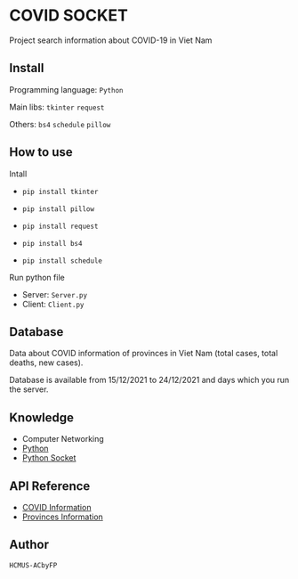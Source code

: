 
# COVID SOCKET

Project search information about COVID-19 in Viet Nam


## Install
Programming language: `Python`

Main libs: `tkinter` `request`

Others: `bs4` `schedule` `pillow`


## How to use
Intall

- `pip install tkinter`

- `pip install pillow`

- `pip install request`

- `pip install bs4`

- `pip install schedule`

Run python file
 - Server: `Server.py`
 - Client: `Client.py`
## Database
Data about COVID information of provinces in Viet Nam (total cases, total deaths, new cases).

Database is available from 15/12/2021 to 24/12/2021 and days which you run the server.
## Knowledge
 - Computer Networking
 - [Python](https://www.python.org/)
 - [Python Socket](https://docs.python.org/3/library/socket.html)

 

## API Reference

 - [COVID Information](https://vi.wikipedia.org/wiki/B%E1%BA%A3n_m%E1%BA%ABu:D%E1%BB%AF_li%E1%BB%87u_%C4%91%E1%BA%A1i_d%E1%BB%8Bch_COVID-19/S%E1%BB%91_ca_nhi%E1%BB%85m_theo_t%E1%BB%89nh_th%C3%A0nh_t%E1%BA%A1i_Vi%E1%BB%87t_Nam#cite_note-1)
 - [Provinces Information](https://vi.wikipedia.org/wiki/B%E1%BA%A3n_m%E1%BA%ABu:K%C3%BD_ki%E1%BB%87u_quy_%C6%B0%E1%BB%9Bc_c%C3%A1c_t%E1%BB%89nh_th%C3%A0nh_Vi%E1%BB%87t_Nam)
## Author

`HCMUS-ACbyFP`
